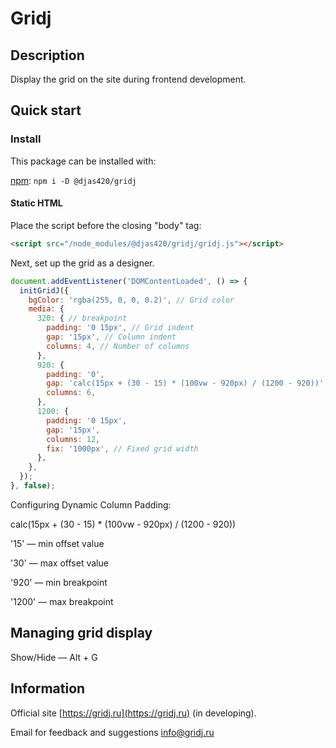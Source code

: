 # Gridj

## Description

Display the grid on the site during frontend development.

## Quick start

### Install

This package can be installed with:

[npm](https://www.npmjs.com/package/@djas420/gridj): `npm i -D @djas420/gridj`

#### Static HTML

Place the script before the closing "body" tag:

```html
<script src="/node_modules/@djas420/gridj/gridj.js"></script>
```

Next, set up the grid as a designer.

```javascript
document.addEventListener('DOMContentLoaded', () => {
  initGridJ({
    bgColor: 'rgba(255, 0, 0, 0.2)', // Grid color
    media: {
      320: { // breakpoint
        padding: '0 15px', // Grid indent
        gap: '15px', // Column indent
        columns: 4, // Number of columns
      },
      920: {
        padding: '0',
        gap: 'calc(15px + (30 - 15) * (100vw - 920px) / (1200 - 920))', // Dynamic column padding
        columns: 6,
      },
      1200: {
        padding: '0 15px',
        gap: '15px',
        columns: 12,
        fix: '1000px', // Fixed grid width
      },
    },
  });
}, false);
```

Configuring Dynamic Column Padding:

calc(15px + (30 - 15) * (100vw - 920px) / (1200 - 920))

'15' — min offset value

'30' — max offset value

'920' — min breakpoint

'1200' — max breakpoint

## Managing grid display

Show/Hide — Alt + G

## Information

Official site [https://gridj.ru](https://gridj.ru) (in developing).

Email for feedback and suggestions [info@gridj.ru](mailto:info@gridj.ru)
